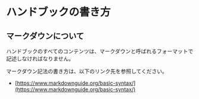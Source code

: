 # ハンドブックの書き方

## マークダウンについて

ハンドブックのすべてのコンテンツは、マークダウンと呼ばれるフォーマットで記述しなければなりません。

マークダウン記法の書き方は、以下のリンク先を参照してください。

* [https://www.markdownguide.org/basic-syntax/](https://www.markdownguide.org/basic-syntax/)

